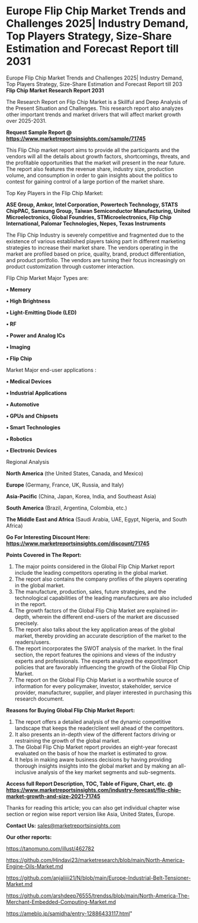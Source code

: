 # Europe Flip Chip Market Trends and Challenges 2025| Industry Demand, Top Players Strategy, Size-Share Estimation and Forecast Report till 2031
Europe Flip Chip Market Trends and Challenges 2025| Industry Demand, Top Players Strategy, Size-Share Estimation and Forecast Report till 203
<strong>Flip Chip Market Research Report 2031</strong>

The Research Report on Flip Chip Market is a Skillful and Deep Analysis of the Present Situation and Challenges. This research report also analyzes other important trends and market drivers that will affect market growth over 2025-2031.

<strong>Request Sample Report @ <a href=https://www.marketreportsinsights.com/sample/71745>https://www.marketreportsinsights.com/sample/71745</a></strong>

This Flip Chip market report aims to provide all the participants and the vendors will all the details about growth factors, shortcomings, threats, and the profitable opportunities that the market will present in the near future. The report also features the revenue share, industry size, production volume, and consumption in order to gain insights about the politics to contest for gaining control of a large portion of the market share.

Top Key Players in the Flip Chip Market:

<strong>ASE Group, Amkor, Intel Corporation, Powertech Technology, STATS ChipPAC, Samsung Group, Taiwan Semiconductor Manufacturing, United Microelectronics, Global Foundries, STMicroelectronics, Flip Chip International, Palomar Technologies, Nepes, Texas Instruments</strong>

The Flip Chip Industry is severely competitive and fragmented due to the existence of various established players taking part in different marketing strategies to increase their market share. The vendors operating in the market are profiled based on price, quality, brand, product differentiation, and product portfolio. The vendors are turning their focus increasingly on product customization through customer interaction.

Flip Chip Market Major Types are:

<strong>• Memory

• High Brightness

• Light-Emitting Diode (LED)

• RF

• Power and Analog ICs

• Imaging

• Flip Chip</strong>

Market Major end-user applications :

<strong>• Medical Devices

• Industrial Applications

• Automotive

• GPUs and Chipsets

• Smart Technologies

• Robotics

• Electronic Devices</strong>

Regional Analysis

</u><strong><b>North America</b></strong> (the United States, Canada, and Mexico)

<strong><b>Europe </b></strong>(Germany, France, UK, Russia, and Italy)

<strong><b>Asia-Pacific</b></strong> (China, Japan, Korea, India, and Southeast Asia)

<strong><b>South America</b></strong> (Brazil, Argentina, Colombia, etc.)

<strong><b>The Middle East and Africa</b></strong> (Saudi Arabia, UAE, Egypt, Nigeria, and South Africa)

<strong>Go For Interesting Discount Here: <a href=https://www.marketreportsinsights.com/discount/71745>https://www.marketreportsinsights.com/discount/71745</a></strong>

<strong>Points Covered in The Report:</strong>
<ol>
  <li>The major points considered in the Global Flip Chip Market report include the leading competitors operating in the global market.</li>
  <li>The report also contains the company profiles of the players operating in the global market.</li>
  <li>The manufacture, production, sales, future strategies, and the technological capabilities of the leading manufacturers are also included in the report.</li>
  <li>The growth factors of the Global Flip Chip Market are explained in-depth, wherein the different end-users of the market are discussed precisely.</li>
  <li>The report also talks about the key application areas of the global market, thereby providing an accurate description of the market to the readers/users.</li>
  <li>The report incorporates the SWOT analysis of the market. In the final section, the report features the opinions and views of the industry experts and professionals. The experts analyzed the export/import policies that are favorably influencing the growth of the Global Flip Chip Market.</li>
  <li>The report on the Global Flip Chip Market is a worthwhile source of information for every policymaker, investor, stakeholder, service provider, manufacturer, supplier, and player interested in purchasing this research document.</li>
</ol>
<strong>Reasons for Buying Global Flip Chip Market Report:</strong>

<ol>
  <li>The report offers a detailed analysis of the dynamic competitive landscape that keeps the reader/client well ahead of the competitors.</li>
  <li>It also presents an in-depth view of the different factors driving or restraining the growth of the global market.</li>
  <li>The Global Flip Chip Market report provides an eight-year forecast evaluated on the basis of how the market is estimated to grow.</li>
  <li>It helps in making aware business decisions by having providing thorough insights insights into the global market and by making an all-inclusive analysis of the key market segments and sub-segments.</li>
</ol>
<strong>Access full Report Description, TOC, Table of Figure, Chart, etc. @ <a href=https://www.marketreportsinsights.com/industry-forecast/flip-chip-market-growth-and-size-2021-71745>https://www.marketreportsinsights.com/industry-forecast/flip-chip-market-growth-and-size-2021-71745</a></strong>


Thanks for reading this article; you can also get individual chapter wise section or region wise report version like Asia, United States, Europe.

<strong>Contact Us:</strong>
sales@marketreportsinsights.com

<strong>Our other reports:</strong>

<a href=https://tanomuno.com/illust/462782>https://tanomuno.com/illust/462782</a>

<a href=https://github.com/Hindavi23/marketresearch/blob/main/North-America-Engine-Oils-Market.md>https://github.com/Hindavi23/marketresearch/blob/main/North-America-Engine-Oils-Market.md</a>

<a href=https://github.com/anjaliiii21/N/blob/main/Europe-Industrial-Belt-Tensioner-Market.md>https://github.com/anjaliiii21/N/blob/main/Europe-Industrial-Belt-Tensioner-Market.md</a>

<a href=https://github.com/arshdeep76555/trendss/blob/main/North-America-The-Merchant-Embedded-Computing-Market.md>https://github.com/arshdeep76555/trendss/blob/main/North-America-The-Merchant-Embedded-Computing-Market.md</a>

<a href=https://ameblo.jp/samidha/entry-12886433117.html>https://ameblo.jp/samidha/entry-12886433117.html</a>"
